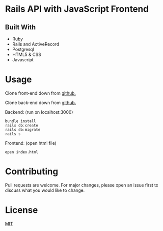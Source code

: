 # Rails API with JavaScript Frontend

## Built With
- Ruby
- Rails and ActiveRecord
- Postgresql
- HTML5 & CSS
- Javascript

# Usage
Clone front-end down from <a href="https://github.com/Bri8102/Home-Chef-Frontend">github.</a>

Clone back-end down from <a href="https://github.com/Bri8102/Home-Chef-Backend">github.</a>

Backend: (run on localhost:3000)

```
bundle install
rails db:create
rails db:migrate
rails s
```


Frontend: (open html file)

```
open index.html
```
# Contributing
Pull requests are welcome. For major changes, please open an issue first to discuss what you would like to change.

# License
<a href="https://choosealicense.com/licenses/mit/">MIT</a>
